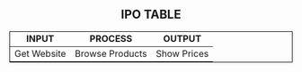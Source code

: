 <h2 align="center"> IPO TABLE </h2>
<table style="border:1px solid black;margin-left:auto;margin-right:auto;">
  <thead align="center">
    <tr>
      <td><b> INPUT </b></td>
      <td><b> PROCESS </b></td>
      <td><b> OUTPUT </b></td>
    </tr>
  </thead align="center">
  <tbody>
    <tr>
      <td> Get Website </td>
      <td> Browse Products </td>
      <td> Show Prices </td>
    </tr>
  </tbody>
